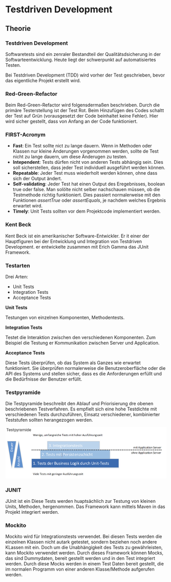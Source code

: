 # Testdriven Development

## Theorie

### Testdriven Development

Softwaretests sind ein zenraler Bestandteil der Qualitätsdsicherung in der Softwarteentwicklung.
Heute liegt der schwerpunkt auf automatisiertes Testen.

Bei Testdriven Development (TDD) wird vorher der Test geschrieben, bevor das eigentliche Projekt erstellt wird. 

### Red-Green-Refactor

Beim Red-Green-Refactor wird folgensdermaßen beschrieben.
Durch die primäre Testerstellung ist der Test Rot. Beim Hinzufügen des Codes schaltt der Test auf Grün (vorausgesetzt der Code beinhaltet keine Fehler). 
Hier wird sicher gestellt, dass von Anfang an der Code funktioniert.  

### FIRST-Acronym

- **Fast**: Ein Test sollte nict zu lange dauern. Wenn in Methoden oder Klassen nur kleine Änderungen vorgenommen werden, sollte de Test nicht zu lange dauern, um diese Änderugen zu testen.
- **Intependent**: Tests dürfen nicht von anderen Tests abhängig sein. Dies soll sicherstellen, dass jeder Test individuell ausgeführt werden können.
- **Repeatable**: Jeder Test muss wiederholt werden können, ohne dass sich der Output ändert.
- **Self-validating**: Jeder Test hat einen Output des Eregebnisses, boolean true oder false. Man solölte nicht selber nachschauen müssen, ob die Testmethode richtig funktioniert. Dies passiert normalerweise mit den Funktionen *assertTrue* oder *assertEquals*, je nachdem welches Ergebnis erwartet wird.
- **Timely**: Unit Tests sollten vor dem Projektcode implementiert werden.

### Kent Beck

Kent Beck ist ein amerikanischer Software-Entwickler. Er it einer der Hauptfiguren bei der Entwicklung und Integration von Testdriven Development. er entwickelte zusammen mit Erich Gamma das JUnit Framework.

### Testarten

Drei Arten:
- Unit Tests
- Integration Tests
- Acceptance Tests

**Unit Tests**

Testungen von einzelnen Komponenten, Methodentests.

**Integration Tests**

Testet die Interaktion zwischen den verschiedenen Komponenten. Zum Beispiel die Testung er Kommunikation zwischen Server und Application.

**Acceptance Tests**

Diese Tests überprüfen, ob das System als Ganzes wie erwartet funktioniert. Sie überprüfen normalerweise die Benutzeroberfläche oder die API des Systems und stellen sicher, dass es die Anforderungen erfüllt und die Bedürfnisse der Benutzer erfüllt.

### Testpyramide

Die Testpyramide beschreibt den Ablauf und Priorisierung dre obenen beschriebenen Testverfahren.
Es empfielt sich eine hohe Testdichte mit verschiedenen Tests durchzuführen, Einsatz verschiedener, kombinierter Teststufen sollten herangezogen werden.

![Beispiel einer Testpyramide](screenis/testpyramide_1.png)

### JUNIT 

JUnit ist ein Diese Tests werden huaptsächlich zur Testung von kleinen Units, Methoden, hergenommen. 
Das Framework kann mittels Maven in das Projekt integriert werden.

### Mockito

Mockito wird für Integrationstests verwendet. Bei diesen Tests werden die einzelnen Klassen nicht autark getestet, sondern beziehen noch andere KLassen mit ein. Doch um die Unabhängigkeit des Tests zu gewährleisten, kann Mockito verwendet werden. Durch dieses Framework können Mocks, das sind Dummydaten, bereit gestellt werden und in den Test integriert werden. Durch diese Mocks werden in einem Test Daten bereit gestellt, die im normalen Programm von einer anderen Klasse/Methode aufgerufen werden.
